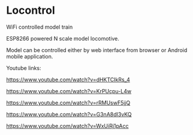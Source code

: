 # Locontrol
WiFi controlled model train

ESP8266 powered N scale model locomotive.

Model can be controlled either by web interface from browser or Android mobile application.

Youtube links:

https://www.youtube.com/watch?v=dHKTCIkRs_4

https://www.youtube.com/watch?v=KrPUcpu-L4w

https://www.youtube.com/watch?v=rRMUswF5jjQ

https://www.youtube.com/watch?v=G3nA8dI3vKQ

https://www.youtube.com/watch?v=WxUiRj1pAcc
